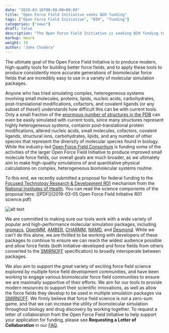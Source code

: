 ```yaml
---
date: "2019-03-16T00:00:00+00:00"
title: "Open Force Field Initiative seeks NIH funding"
tags: ["Open Force Field Initiative", "NIH", "funding"]
categories: ["news"]
draft: false
description: "The Open Force Field Initiative is seeking NIH funding to produce modern toolkits and high-quality biomolecular force fields to model complex heterogeneous biomolecular systems."
markup: mmark
weight: 10
author: "John Chodera"
---
```


The ultimate goal of the Open Force Field Initiative is to produce modern, high-quality tools for building better force fields, and to apply these tools to produce consistently more accurate generations of biomolecular force fields that are incredibly easy to use in a variety of molecular simulation packages.

Anyone who has tried simulating complex, heterogeneous systems involving small molecules, proteins, lipids, nucleic acids, carbohydrates, post-translational modifications, cofactors, and covalent ligands (or any subset of these!) understands how difficult this can be with current tools.
Only a small fraction of the [enormous number of structures in the PDB](https://www.rcsb.org/stats/growth/overall) can even be easily simulated with current tools, since many structures represent highly heterogeneous systems, containin post-translational protein modifications, altered nucleic acids, small molecules, cofactors, covalent ligands, structural ions, carbohydrates, lipids, and any number of other species that represent the diversity of molecular species found in biology.
While the industry-led [Open Force Field Consortium](https://openforcefield.org/consortium/) is funding some of the activities of the larger Open Force Field Initiative to produce improved small molecule force fields, our overall goals are much broader, as we ultimately aim to make high-quality simulations of and quantitative physical calculations on complex, heterogeneous biomolecular systems routine.

To this end, we recently submitted a proposal for federal funding to the [Focused Technology Research & Development R01](https://grants.nih.gov/grants/guide/pa-files/PAR-17-045.html) mechanism from the [National Institutes of Health](https://www.nih.gov/).
You can read the science components of the proposal here: [[PDF]](2019-03-05 Open Force Field Initiative R01 science.pdf)

![alt text](offc-overview-figure.jpg "Open Force Field Initiative R01 schematic overview of aims")

We are committed to making sure our tools work with a wide variety of popular and high-performance molecular simulation packages, including [gromacs](http://www.gromacs.org/), [OpenMM](http://openmm.org/), [AMBER](ambermd.org), [CHARMM](https://www.charmm.org/), [NAMD](http://www.ks.uiuc.edu/Research/namd/), and [Desmond](https://www.deshawresearch.com/resources_desmond.html).
While we can't do this alone, we are thrilled to be working with developers of these packages to continue to ensure we can reach the widest audience possible and allow force fields (both Initiative-developed and force fields from others converted to the [SMIRNOFF](https://open-forcefield-toolkit.readthedocs.io/en/topology/smirnoff.html) specification) to broadly interoperate between packages.

We also aim to support the great variety of exciting force field science explored by multiple force field development communities, and have been working to engage various biomolecular force field communities to ensure we are maximally supportive of their efforts.
We aim for our tools to provide modern resources to support their scientific innovations, as well as allow the force fields they develop to be used in multiple simulation packages via [SMIRNOFF](https://open-forcefield-toolkit.readthedocs.io/en/topology/smirnoff.html).
We firmly believe that force field science is *not* a zero-sum game, and that we can increase the utility of biomolecular simulation throughout biology and drug discovery by working together.
To request a letter of collaboration from the Open Force Field Initiative to help support your application for funding, please see **Requesting a Letter of Collaboration** in our [FAQ](https://openforcefield.org/faq/).
